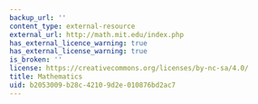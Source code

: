 ```yaml
---
backup_url: ''
content_type: external-resource
external_url: http://math.mit.edu/index.php
has_external_licence_warning: true
has_external_license_warning: true
is_broken: ''
license: https://creativecommons.org/licenses/by-nc-sa/4.0/
title: Mathematics
uid: b2053009-b28c-4210-9d2e-010876bd2ac7
---
```

